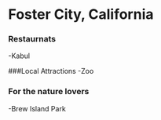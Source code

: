 # Foster City, California

### Restaurnats
-Kabul

###Local Attractions
-Zoo

### For the nature lovers
-Brew Island Park
